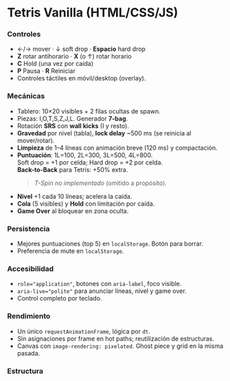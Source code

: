 # Tetris Vanilla (HTML/CSS/JS)

### Controles
- ←/→ mover · ↓ soft drop · **Espacio** hard drop  
- **Z** rotar antihorario · **X** (o ↑) rotar horario  
- **C** Hold (una vez por caída)  
- **P** Pausa · **R** Reiniciar  
- Controles táctiles en móvil/desktop (overlay).

### Mecánicas
- Tablero: 10×20 visibles + 2 filas ocultas de spawn.
- Piezas: I,O,T,S,Z,J,L. Generador **7-bag**.
- Rotación **SRS** con **wall kicks** (I y resto).
- **Gravedad** por nivel (tabla), **lock delay** ~500 ms (se reinicia al mover/rotar).
- **Limpieza** de 1–4 líneas con animación breve (120 ms) y compactación.
- **Puntuación**: 1L=100, 2L=300, 3L=500, 4L=800.  
  Soft drop = +1 por celda; Hard drop = +2 por celda.  
  **Back-to-Back** para Tetris: +50% extra.  
  > _T-Spin no implementado_ (omitido a propósito).
- **Nivel** +1 cada 10 líneas; acelera la caída.
- **Cola** (5 visibles) y **Hold** con limitación por caída.
- **Game Over** al bloquear en zona oculta.

### Persistencia
- Mejores puntuaciones (top 5) en `localStorage`. Botón para borrar.
- Preferencia de mute en `localStorage`.

### Accesibilidad
- `role="application"`, botones con `aria-label`, foco visible.
- `aria-live="polite"` para anunciar líneas, nivel y game over.
- Control completo por teclado.

### Rendimiento
- Un único `requestAnimationFrame`, lógica por `dt`.
- Sin asignaciones por frame en hot paths; reutilización de estructuras.
- Canvas con `image-rendering: pixelated`. Ghost piece y grid en la misma pasada.

### Estructura
